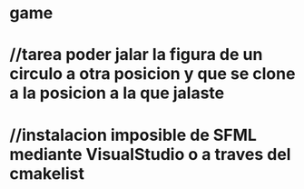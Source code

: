 # game
# //tarea poder jalar la figura de un circulo a otra posicion y que se clone a la posicion a la que jalaste
# //instalacion imposible de SFML mediante VisualStudio o a traves del cmakelist
